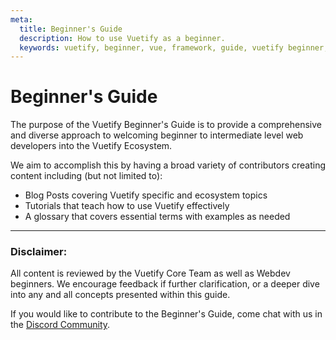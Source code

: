 ```yaml
---
meta:
  title: Beginner's Guide
  description: How to use Vuetify as a beginner.
  keywords: vuetify, beginner, vue, framework, guide, vuetify beginner, starting vuetify, vuetify guide
---
```


# Beginner's Guide

The purpose of the Vuetify Beginner's Guide is to provide a comprehensive and diverse approach to welcoming beginner to intermediate level web developers into the Vuetify Ecosystem.

We aim to accomplish this by having a broad variety of contributors creating content including (but not limited to):

* Blog Posts covering Vuetify specific and ecosystem topics
* Tutorials that teach how to use Vuetify effectively
* A glossary that covers essential terms with examples as needed

---
 ### Disclaimer:
 All content is reviewed by the Vuetify Core Team as well as Webdev beginners. We encourage feedback if further clarification, or a deeper dive into any and all concepts presented within this guide.

 If you would like to contribute to the Beginner's Guide, come chat with us in the [Discord Community](https://discord.com/invite/s93b7Fv).

 <doc-footer />
